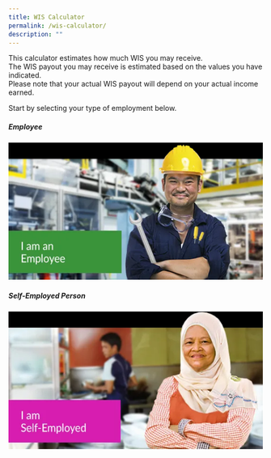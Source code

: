 ```yaml
---
title: WIS Calculator
permalink: /wis-calculator/
description: ""
---
```

This calculator estimates how much WIS you may receive.  
The WIS payout you may receive is estimated based on the values you have indicated.  
Please note that your actual WIS payout will depend on your actual income earned.

Start by selecting your type of employment below.

##### Employee
<a href="/wis-calculator-for-employees/"> <img src="/images/calculator_ee.png" alt="I am an Employee"> </a>

##### Self-Employed Person
<a href="/wis-calculator-for-self-employed/"> <img src="/images/calculator_se.png" alt="I am Self-Employed"> </a>

